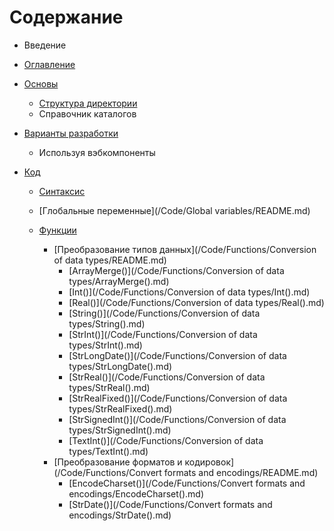 # Содержание

* Введение
* [Оглавление](chapters/contents.md)
* [Основы](/Basics/README.md)
  * [Структура директории](chapters/1-1.md)
  * Справочник каталогов
* [Варианты разработки](варианты-разработки.md)
  * Используя вэбкомпоненты
* [Код](/Code/README.md)

  * [Синтаксис](/Code/Syntax/README.md)
  * [Глобальные переменные](/Code/Global variables/README.md)
  * [Функции](/Code/Functions/README.md)

    * [Преобразование типов данных](/Code/Functions/Conversion of data types/README.md)
      * [ArrayMerge\(\)](/Code/Functions/Conversion of data types/ArrayMerge\(\).md)
      * [Int\(\)](/Code/Functions/Conversion of data types/Int\(\).md)
      * [Real\(\)](/Code/Functions/Conversion of data types/Real\(\).md)
      * [String\(\)](/Code/Functions/Conversion of data types/String\(\).md)
      * [StrInt\(\)](/Code/Functions/Conversion of data types/StrInt\(\).md)
      * [StrLongDate\(\)](/Code/Functions/Conversion of data types/StrLongDate\(\).md)
      * [StrReal\(\)](/Code/Functions/Conversion of data types/StrReal\(\).md)
      * [StrRealFixed\(\)](/Code/Functions/Conversion of data types/StrRealFixed\(\).md)
      * [StrSignedInt\(\)](/Code/Functions/Conversion of data types/StrSignedInt\(\).md)
      * [TextInt\(\)](/Code/Functions/Conversion of data types/TextInt\(\).md)
    * [Преобразование форматов и кодировок](/Code/Functions/Convert formats and encodings/README.md)
      * [EncodeCharset\(\)](/Code/Functions/Convert formats and encodings/EncodeCharset\(\).md)
      * [StrDate\(\)](/Code/Functions/Convert formats and encodings/StrDate\(\).md)



